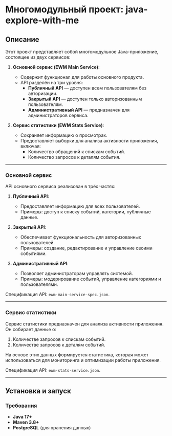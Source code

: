# Многомодульный проект: java-explore-with-me

## Описание
Этот проект представляет собой многомодульное Java-приложение, состоящее из двух сервисов:

1. **Основной сервис (EWM Main Service)**:
   - Содержит функционал для работы основного продукта.
   - API разделён на три уровня:
     - **Публичный API** — доступен всем пользователям без авторизации.
     - **Закрытый API** — доступен только авторизованным пользователям.
     - **Административный API** — предназначен для администраторов сервиса.

2. **Сервис статистики (EWM Stats Service)**:
   - Сохраняет информацию о просмотрах.
   - Предоставляет выборки для анализа активности приложения, включая:
     - Количество обращений к спискам событий.
     - Количество запросов к деталям события.

---

### Основной сервис
API основного сервиса реализован в трёх частях:
1. **Публичный API**:
   - Предоставляет информацию для всех пользователей.
   - Примеры: доступ к списку событий, категории, публичные данные.

2. **Закрытый API**:
   - Обеспечивает функциональность для авторизованных пользователей.
   - Примеры: создание, редактирование и управление своими событиями.

3. **Административный API**:
   - Позволяет администраторам управлять системой.
   - Примеры: модерирование событий, управление категориями и пользователями.

Спецификация API: `ewm-main-service-spec.json`.

---

### Сервис статистики
Сервис статистики предназначен для анализа активности приложения. Он собирает данные о:
1. Количестве запросов к спискам событий.
2. Количестве запросов к деталям событий.

На основе этих данных формируется статистика, которая может использоваться для мониторинга и оптимизации работы приложения.

Спецификация API: `ewm-stats-service.json`.

---

## Установка и запуск

### Требования
- **Java 17+**
- **Maven 3.8+**
- **PostgreSQL** (для хранения данных)
